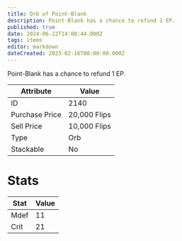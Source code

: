 ```yaml
---
title: Orb of Point-Blank
description: Point-Blank has a chance to refund 1 EP.
published: true
date: 2024-06-22T14:08:44.000Z
tags: items
editor: markdown
dateCreated: 2023-02-16T00:00:00.000Z
---
```


Point-Blank has a chance to refund 1 EP.

|Attribute|Value|
|-|-|
|ID|2140|
|Purchase Price|20,000 Flips|
|Sell Price|10,000 Flips|
|Type|Orb|
|Stackable|No|

# Stats
|Stat|Value|
|-|-|
|Mdef|11|
|Crit|21|
